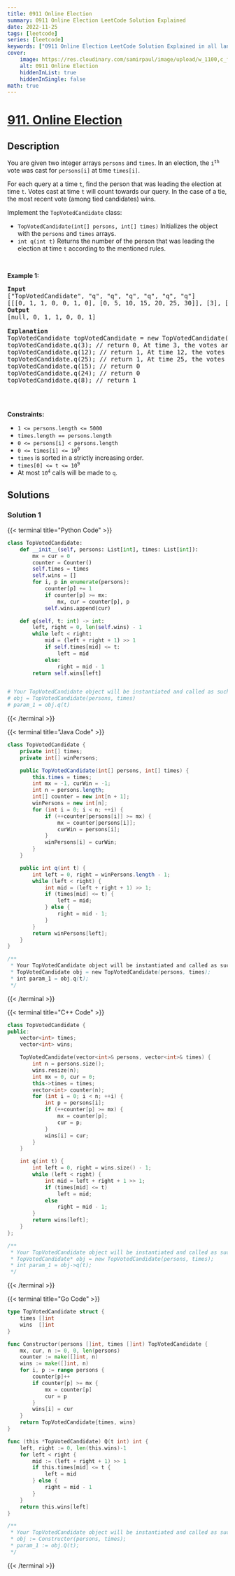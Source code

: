 ```yaml
---
title: 0911 Online Election
summary: 0911 Online Election LeetCode Solution Explained
date: 2022-11-25
tags: [leetcode]
series: [leetcode]
keywords: ["0911 Online Election LeetCode Solution Explained in all languages", "0911 Online Election", "LeetCode", "leetcode solution in Python3 C++ Java Go PHP Ruby Swift TypeScript Rust C# JavaScript C", "GeeksforGeeks", "InterviewBit", "Coding Ninjas", "HackerRank", "HackerEarth", "CodeChef", "TopCoder", "AlgoExpert", "freeCodeCamp", "Codeforces", "GitHub", "AtCoder", "Samir Paul"]
cover:
    image: https://res.cloudinary.com/samirpaul/image/upload/w_1100,c_fit,co_rgb:FFFFFF,l_text:Arial_75_bold:0911 Online Election - Solution Explained/problem-solving.webp
    alt: 0911 Online Election
    hiddenInList: true
    hiddenInSingle: false
math: true
---
```



# [911. Online Election](https://leetcode.com/problems/online-election)


## Description

<p>You are given two integer arrays <code>persons</code> and <code>times</code>. In an election, the <code>i<sup>th</sup></code> vote was cast for <code>persons[i]</code> at time <code>times[i]</code>.</p>

<p>For each query at a time <code>t</code>, find the person that was leading the election at time <code>t</code>. Votes cast at time <code>t</code> will count towards our query. In the case of a tie, the most recent vote (among tied candidates) wins.</p>

<p>Implement the <code>TopVotedCandidate</code> class:</p>

<ul>
	<li><code>TopVotedCandidate(int[] persons, int[] times)</code> Initializes the object with the <code>persons</code> and <code>times</code> arrays.</li>
	<li><code>int q(int t)</code> Returns the number of the person that was leading the election at time <code>t</code> according to the mentioned rules.</li>
</ul>

<p>&nbsp;</p>
<p><strong class="example">Example 1:</strong></p>

<pre>
<strong>Input</strong>
[&quot;TopVotedCandidate&quot;, &quot;q&quot;, &quot;q&quot;, &quot;q&quot;, &quot;q&quot;, &quot;q&quot;, &quot;q&quot;]
[[[0, 1, 1, 0, 0, 1, 0], [0, 5, 10, 15, 20, 25, 30]], [3], [12], [25], [15], [24], [8]]
<strong>Output</strong>
[null, 0, 1, 1, 0, 0, 1]

<strong>Explanation</strong>
TopVotedCandidate topVotedCandidate = new TopVotedCandidate([0, 1, 1, 0, 0, 1, 0], [0, 5, 10, 15, 20, 25, 30]);
topVotedCandidate.q(3); // return 0, At time 3, the votes are [0], and 0 is leading.
topVotedCandidate.q(12); // return 1, At time 12, the votes are [0,1,1], and 1 is leading.
topVotedCandidate.q(25); // return 1, At time 25, the votes are [0,1,1,0,0,1], and 1 is leading (as ties go to the most recent vote.)
topVotedCandidate.q(15); // return 0
topVotedCandidate.q(24); // return 0
topVotedCandidate.q(8); // return 1

</pre>

<p>&nbsp;</p>
<p><strong>Constraints:</strong></p>

<ul>
	<li><code>1 &lt;= persons.length &lt;= 5000</code></li>
	<li><code>times.length == persons.length</code></li>
	<li><code>0 &lt;= persons[i] &lt; persons.length</code></li>
	<li><code>0 &lt;= times[i] &lt;= 10<sup>9</sup></code></li>
	<li><code>times</code> is sorted in a strictly increasing order.</li>
	<li><code>times[0] &lt;= t &lt;= 10<sup>9</sup></code></li>
	<li>At most <code>10<sup>4</sup></code> calls will be made to <code>q</code>.</li>
</ul>

## Solutions

### Solution 1

<!-- tabs:start -->

{{< terminal title="Python Code" >}}
```python
class TopVotedCandidate:
    def __init__(self, persons: List[int], times: List[int]):
        mx = cur = 0
        counter = Counter()
        self.times = times
        self.wins = []
        for i, p in enumerate(persons):
            counter[p] += 1
            if counter[p] >= mx:
                mx, cur = counter[p], p
            self.wins.append(cur)

    def q(self, t: int) -> int:
        left, right = 0, len(self.wins) - 1
        while left < right:
            mid = (left + right + 1) >> 1
            if self.times[mid] <= t:
                left = mid
            else:
                right = mid - 1
        return self.wins[left]


# Your TopVotedCandidate object will be instantiated and called as such:
# obj = TopVotedCandidate(persons, times)
# param_1 = obj.q(t)
```
{{< /terminal >}}

{{< terminal title="Java Code" >}}
```java
class TopVotedCandidate {
    private int[] times;
    private int[] winPersons;

    public TopVotedCandidate(int[] persons, int[] times) {
        this.times = times;
        int mx = -1, curWin = -1;
        int n = persons.length;
        int[] counter = new int[n + 1];
        winPersons = new int[n];
        for (int i = 0; i < n; ++i) {
            if (++counter[persons[i]] >= mx) {
                mx = counter[persons[i]];
                curWin = persons[i];
            }
            winPersons[i] = curWin;
        }
    }

    public int q(int t) {
        int left = 0, right = winPersons.length - 1;
        while (left < right) {
            int mid = (left + right + 1) >> 1;
            if (times[mid] <= t) {
                left = mid;
            } else {
                right = mid - 1;
            }
        }
        return winPersons[left];
    }
}

/**
 * Your TopVotedCandidate object will be instantiated and called as such:
 * TopVotedCandidate obj = new TopVotedCandidate(persons, times);
 * int param_1 = obj.q(t);
 */
```
{{< /terminal >}}

{{< terminal title="C++ Code" >}}
```cpp
class TopVotedCandidate {
public:
    vector<int> times;
    vector<int> wins;

    TopVotedCandidate(vector<int>& persons, vector<int>& times) {
        int n = persons.size();
        wins.resize(n);
        int mx = 0, cur = 0;
        this->times = times;
        vector<int> counter(n);
        for (int i = 0; i < n; ++i) {
            int p = persons[i];
            if (++counter[p] >= mx) {
                mx = counter[p];
                cur = p;
            }
            wins[i] = cur;
        }
    }

    int q(int t) {
        int left = 0, right = wins.size() - 1;
        while (left < right) {
            int mid = left + right + 1 >> 1;
            if (times[mid] <= t)
                left = mid;
            else
                right = mid - 1;
        }
        return wins[left];
    }
};

/**
 * Your TopVotedCandidate object will be instantiated and called as such:
 * TopVotedCandidate* obj = new TopVotedCandidate(persons, times);
 * int param_1 = obj->q(t);
 */
```
{{< /terminal >}}

{{< terminal title="Go Code" >}}
```go
type TopVotedCandidate struct {
	times []int
	wins  []int
}

func Constructor(persons []int, times []int) TopVotedCandidate {
	mx, cur, n := 0, 0, len(persons)
	counter := make([]int, n)
	wins := make([]int, n)
	for i, p := range persons {
		counter[p]++
		if counter[p] >= mx {
			mx = counter[p]
			cur = p
		}
		wins[i] = cur
	}
	return TopVotedCandidate{times, wins}
}

func (this *TopVotedCandidate) Q(t int) int {
	left, right := 0, len(this.wins)-1
	for left < right {
		mid := (left + right + 1) >> 1
		if this.times[mid] <= t {
			left = mid
		} else {
			right = mid - 1
		}
	}
	return this.wins[left]
}

/**
 * Your TopVotedCandidate object will be instantiated and called as such:
 * obj := Constructor(persons, times);
 * param_1 := obj.Q(t);
 */
```
{{< /terminal >}}

<!-- tabs:end -->

<!-- end -->
